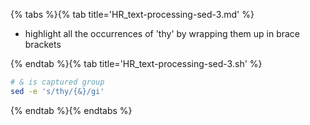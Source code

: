 {% tabs %}{% tab title='HR_text-processing-sed-3.md' %}

* highlight all the occurrences of 'thy' by wrapping them up in brace brackets

{% endtab %}{% tab title='HR_text-processing-sed-3.sh' %}

```sh
# & is captured group
sed -e 's/thy/{&}/gi'
```

{% endtab %}{% endtabs %}
